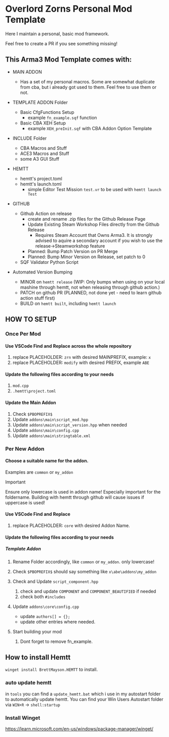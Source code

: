 # Overlord Zorns Personal Mod Template

Here I maintain a personal, basic mod framework.

Feel free to create a PR if you see something missing!

## This Arma3 Mod Template comes with:

- MAIN ADDON
  - Has a set of my personal macros. Some are somewhat duplicate from cba, but i already got used to them. Feel free to use them or not.

- TEMPLATE ADDON Folder
  - Basic CfgFunctions Setup
    - example `fn_example.sqf` function
  - Basic CBA XEH Setup
    - example `XEH_preInit.sqf` with CBA Addon Option Template

- INCLUDE Folder
  - CBA Macros and Stuff
  - ACE3 Macros and Stuff
  - some A3 GUI Stuff

- HEMTT
  - hemtt's project.toml
  - hemtt's launch.toml
    - simple Editor Test Mission `test.vr` to be used with `hemtt launch Test`

- GITHUB
  - Github Action on release
    - create and rename .zip files for the Github Release Page
    - Update Existing Steam Workshop Files directly from the Github Release
      - Requires Steam Account that Owns Arma3. It is strongly advised to aquire a secondary account if you wish to use the release->Steamworkshop feature
    - Planned: Bump Patch Version on PR Merge
    - Planned: Bump Minor Version on Release, set patch to 0
  - SQF Validator Python Script


- Automated Version Bumping
  - MINOR on `hemtt release` (WIP: Only bumps when using on your local mashine through hemtt, not when releasing through github action.)
  - PATCH on github PR (PLANNED, not done yet - need to learn github action stuff first)
  - BUILD on `hemtt built`, including `hemtt launch`



## HOW TO SETUP

### Once Per Mod

#### Use VSCode Find and Replace across the whole repository
1. replace PLACEHOLDER: `zrn` with desired MAINPREFIX, example: `x`
2. replace PLACEHOLDER: `modify` with desired PREFIX, example `ABE`

#### Update the following files according to your needs
1. `mod.cpp`
2. `.hemtt\project.toml`

#### Update the Main Addon
1. Check `$PBOPREFIX$`
2. Update `addons\main\script_mod.hpp`
3. Update `addons\main\script_version.hpp` when needed
4. Update `addons\main\config.cpp`
5. Update `addons\main\stringtable.xml`

### Per New Addon

#### Choose a suitable name for the addon.
Examples are `common` or `my_addon`

> [!IMPORTANT]
> Ensure only lowercase is used in addon name! Especially important for the foldername.
> Building with hemtt through github will cause issues if uppercase is used!

#### Use VSCode Find and Replace
1. replace PLACEHOLDER: `core` with desired Addon Name.

#### Update the following files according to your needs
##### Template Addon
1. Rename Folder accordingly, like `common` or `my_addon`. only lowercase!
2. Check `$PBOPREFIX$` should say something like `x\abe\addons\my_addon`
3. Check and Update `script_component.hpp`
   1. check and update `COMPONENT` and `COMPONENT_BEAUTIFIED` if needed
   2. check both `#includes`
4. Update `addons\core\config.cpp`
   - update `authors[] = {};`
   - update other entries where needed.

5. Start building your mod
   1. Dont forget to remove fn_example.

## How to install Hemtt
`winget install BrettMayson.HEMTT` to install.

### auto update hemtt
in `tools` you can find a `update_hemtt.bat` which i use in my autostart folder to automatically update hemtt.
You can find your Win Users Autostart folder via  `WIN+R` -> `shell:startup`

### Install Winget
https://learn.microsoft.com/en-us/windows/package-manager/winget/
